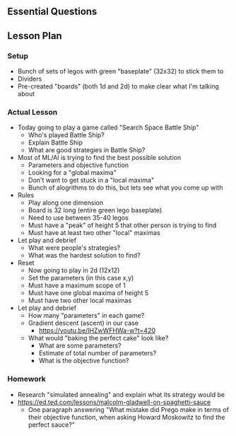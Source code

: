 ## Essential Questions

## Lesson Plan

### Setup

- Bunch of sets of legos with green "baseplate" (32x32) to stick them to
- Dividers
- Pre-created "boards" (both 1d and 2d) to make clear what I'm talking about

### Actual Lesson

- Today going to play a game called "Search Space Battle Ship"
    - Who's played Battle Ship?
    - Explain Battle Ship
    - What are good strategies in Battle Ship?
- Most of ML/AI is trying to find the best possible solution
    - Parameters and objective function
    - Looking for a "global maxima"
    - Don't want to get stuck in a "local maxima"
    - Bunch of alogrithms to do this, but lets see what you come up with
- Rules
    - Play along one dimension
    - Board is 32 long (entire green lego baseplate)
    - Need to use between 35-40 legos
    - Must have a "peak" of height 5 that other person is trying to find
    - Must have at least two other "local" maximas
- Let play and debrief
    - What were people's strategies?
    - What was the hardest solution to find?
- Reset
    - Now going to play in 2d (12x12)
    - Set the parameters (in this case x,y)
    - Must have a maximum scope of 1
    - Must have one global maxima of height 5
    - Must have two other local maximas
- Let play and debrief
    - How many "parameters" in each game?
    - Gradient descent (ascent) in our case
        - https://youtu.be/IHZwWFHWa-w?t=420
    - What would "baking the perfect cake" look like?
        - What are some parameters?
        - Estimate of total number of parameters?
        - What is the objective function?

### Homework

- Research "simulated annealing" and explain what its strategy would be
- https://ed.ted.com/lessons/malcolm-gladwell-on-spaghetti-sauce
    - One paragraph answering "What mistake did Prego make in terms of their objective function, when asking Howard Moskowitz to find the perfect sauce?"

